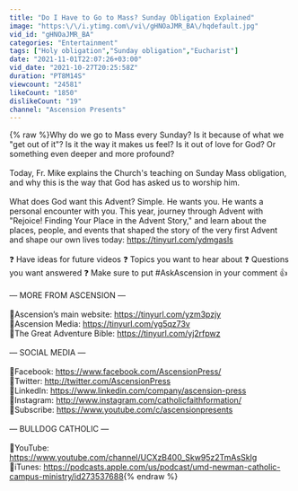 ```yaml
---
title: "Do I Have to Go to Mass? Sunday Obligation Explained"
image: "https:\/\/i.ytimg.com\/vi\/gHNOaJMR_BA\/hqdefault.jpg"
vid_id: "gHNOaJMR_BA"
categories: "Entertainment"
tags: ["Holy obligation","Sunday obligation","Eucharist"]
date: "2021-11-01T22:07:26+03:00"
vid_date: "2021-10-27T20:25:58Z"
duration: "PT8M14S"
viewcount: "24581"
likeCount: "1850"
dislikeCount: "19"
channel: "Ascension Presents"
---
```

{% raw %}Why do we go to Mass every Sunday? Is it because of what we &quot;get out of it&quot;? Is it the way it makes us feel? Is it out of love for God? Or something even deeper and more profound?<br /><br />Today, Fr. Mike explains the Church's teaching on Sunday Mass obligation, and why this is the way that God has asked us to worship him.<br /><br />What does God want this Advent? Simple. He wants you. He wants a personal encounter with you. This year, journey through Advent with &quot;Rejoice! Finding Your Place in the Advent Story,&quot; and learn about the places, people, and events that shaped the story of the very first Advent and shape our own lives today: <a rel="nofollow" target="blank" href="https://tinyurl.com/ydmgasls">https://tinyurl.com/ydmgasls</a> <br /><br />❓ Have ideas for future videos ❓ Topics you want to hear about ❓ Questions you want answered ❓ Make sure to put #AskAscension in your comment  👍<br /><br />—  MORE FROM ASCENSION  —<br /><br />🔸Ascension’s main website: <a rel="nofollow" target="blank" href="https://tinyurl.com/yzm3pzjy">https://tinyurl.com/yzm3pzjy</a><br />🔸Ascension Media: <a rel="nofollow" target="blank" href="https://tinyurl.com/yg5qz73v">https://tinyurl.com/yg5qz73v</a><br />🔸The Great Adventure Bible: <a rel="nofollow" target="blank" href="https://tinyurl.com/yj2rfpwz">https://tinyurl.com/yj2rfpwz</a><br /><br />—  SOCIAL MEDIA  —<br /><br />🔸Facebook: <a rel="nofollow" target="blank" href="https://www.facebook.com/AscensionPress/">https://www.facebook.com/AscensionPress/</a><br />🔸Twitter: <a rel="nofollow" target="blank" href="http://twitter.com/AscensionPress">http://twitter.com/AscensionPress</a><br />🔸LinkedIn:  <a rel="nofollow" target="blank" href="https://www.linkedin.com/company/ascension-press">https://www.linkedin.com/company/ascension-press</a><br />🔸Instagram: <a rel="nofollow" target="blank" href="http://www.instagram.com/catholicfaithformation/">http://www.instagram.com/catholicfaithformation/</a><br />🔸Subscribe: <a rel="nofollow" target="blank" href="https://www.youtube.com/c/ascensionpresents">https://www.youtube.com/c/ascensionpresents</a><br /><br />—  BULLDOG CATHOLIC  —<br /><br />🔸YouTube: <a rel="nofollow" target="blank" href="https://www.youtube.com/channel/UCXzB400_Skw95z2TmAsSkIg">https://www.youtube.com/channel/UCXzB400_Skw95z2TmAsSkIg</a><br />🔸iTunes: <a rel="nofollow" target="blank" href="https://podcasts.apple.com/us/podcast/umd-newman-catholic-campus-ministry/id273537688">https://podcasts.apple.com/us/podcast/umd-newman-catholic-campus-ministry/id273537688</a>{% endraw %}
